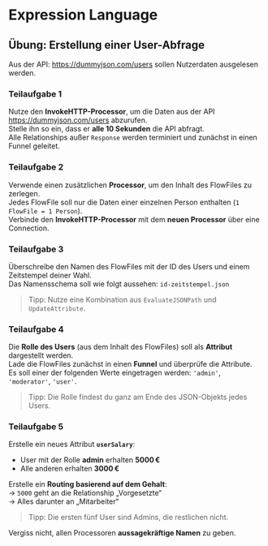 # Expression Language

## Übung: Erstellung einer User-Abfrage

Aus der API: <https://dummyjson.com/users> sollen Nutzerdaten ausgelesen werden.

### Teilaufgabe 1

Nutze den **InvokeHTTP-Processor**, um die Daten aus der API <https://dummyjson.com/users> abzurufen.  
Stelle ihn so ein, dass er **alle 10 Sekunden** die API abfragt.  
Alle Relationships außer `Response` werden terminiert und zunächst in einen Funnel geleitet.

### Teilaufgabe 2

Verwende einen zusätzlichen **Processor**, um den Inhalt des FlowFiles zu zerlegen.  
Jedes FlowFile soll nur die Daten einer einzelnen Person enthalten (`1 FlowFile = 1 Person`).  
Verbinde den **InvokeHTTP-Processor** mit dem **neuen Processor** über eine Connection.

### Teilaufgabe 3

Überschreibe den Namen des FlowFiles mit der ID des Users und einem Zeitstempel deiner Wahl.  
Das Namensschema soll wie folgt aussehen: `id-zeitstempel.json`

> Tipp: Nutze eine Kombination aus `EvaluateJSONPath` und `UpdateAttribute`.

### Teilaufgabe 4

Die **Rolle des Users** (aus dem Inhalt des FlowFiles) soll als **Attribut** dargestellt werden.  
Lade die FlowFiles zunächst in einen **Funnel** und überprüfe die Attribute.  
Es soll einer der folgenden Werte eingetragen werden: `'admin'`, `'moderator'`, `'user'`.

> Tipp: Die Rolle findest du ganz am Ende des JSON-Objekts jedes Users.

### Teilaufgabe 5

Erstelle ein neues Attribut **`userSalary`**:  

- User mit der Rolle **admin** erhalten **5000 €**  
- Alle anderen erhalten **3000 €**

Erstelle ein **Routing basierend auf dem Gehalt**:  
→ `5000` geht an die Relationship „Vorgesetzte“  
→ Alles darunter an „Mitarbeiter“

> Tipp: Die ersten fünf User sind Admins, die restlichen nicht.

Vergiss nicht, allen Processoren **aussagekräftige Namen** zu geben.
